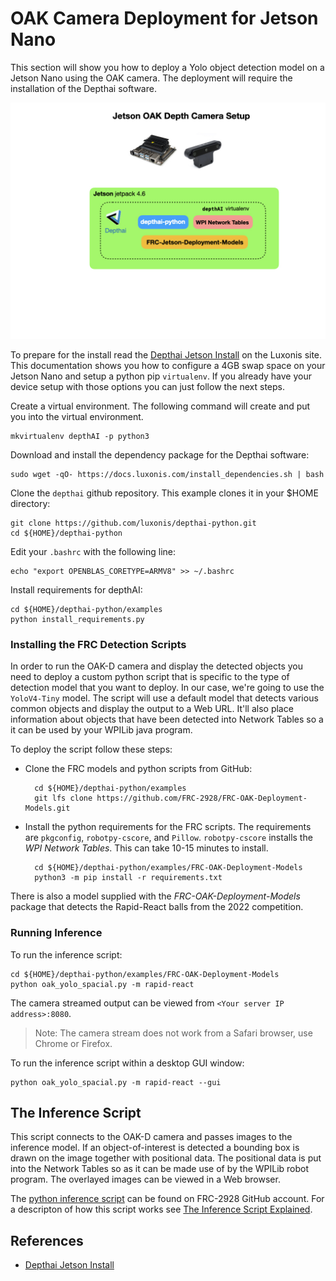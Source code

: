 # OAK Camera Deployment for Jetson Nano
This section will show you how to deploy a Yolo object detection model on a Jetson Nano using the OAK camera.  The deployment will require the installation of the Depthai software. 

![Machine Learning Process](../images/FRCMachineLearning/FRCMachineLearning.013.jpeg)

To prepare for the install read the [Depthai Jetson Install](https://docs.luxonis.com/projects/api/en/latest/install/#jetson) on the Luxonis site.  This documentation shows you how to configure a 4GB swap space on your Jetson Nano and setup a python pip `virtualenv`.  If you already have your device setup with those options you can just follow the next steps.

Create a virtual environment.  The following command will create and put you into the virtual environment.  

    mkvirtualenv depthAI -p python3

Download and install the dependency package for the Depthai software:

    sudo wget -qO- https://docs.luxonis.com/install_dependencies.sh | bash

Clone the `depthai` github repository.  This example clones it in your $HOME directory:

    git clone https://github.com/luxonis/depthai-python.git
    cd ${HOME}/depthai-python

Edit your `.bashrc` with the following line:

    echo "export OPENBLAS_CORETYPE=ARMV8" >> ~/.bashrc

Install requirements for depthAI:

    cd ${HOME}/depthai-python/examples
    python install_requirements.py      

### Installing the FRC Detection Scripts        
In order to run the OAK-D camera and display the detected objects you need to deploy a custom python script that is specific to the type of detection model that you want to deploy.  In our case, we're going to use the `YoloV4-Tiny` model.  The script will use a default model that detects various common objects and display the output to a Web URL. It'll also place information about objects that have been detected into Network Tables so a it can be used by your WPILib java program.

To deploy the script follow these steps:

- Clone the FRC models and python scripts from GitHub:

        cd ${HOME}/depthai-python/examples
        git lfs clone https://github.com/FRC-2928/FRC-OAK-Deployment-Models.git

- Install the python requirements for the FRC scripts. The requirements are `pkgconfig`, `robotpy-cscore`, and `Pillow`. `robotpy-cscore` installs the *WPI Network Tables*. This can take 10-15 minutes to install.

        cd ${HOME}/depthai-python/examples/FRC-OAK-Deployment-Models
        python3 -m pip install -r requirements.txt        

There is also a model supplied with the *FRC-OAK-Deployment-Models* package that detects the Rapid-React balls from the 2022 competition.

### Running Inference
To run the inference script:

    cd ${HOME}/depthai-python/examples/FRC-OAK-Deployment-Models
    python oak_yolo_spacial.py -m rapid-react

The camera streamed output can be viewed from `<Your server IP address>:8080`.  
> Note: The camera stream does not work from a Safari browser, use Chrome or Firefox.

To run the inference script within a desktop GUI window:

    python oak_yolo_spacial.py -m rapid-react --gui

## The Inference Script
This script connects to the OAK-D camera and passes images to the inference model.  If an object-of-interest is detected a bounding box is drawn on the image together with positional data.  The positional data is put into the Network Tables so as it can be made use of by the WPILib robot program.  The overlayed images can be viewed in a Web browser.

The [python inference script](https://github.com/FRC-2928/FRC-OAK-Deployment-Models/blob/main/oak_yolo_spacial.py) can be found on FRC-2928 GitHub account. For a descripton of how this script works see [The Inference Script Explained](MLDeploymentScript.md).

## References
- [Depthai Jetson Install](https://docs.luxonis.com/projects/api/en/latest/install/#jetson)
